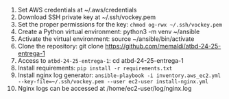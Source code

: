 1. Set AWS credentials at ~/.aws/credentials
2. Download SSH private key at ~/.ssh/vockey.pem
3. Set the proper permissions for the key: `chmod og-rwx ~/.ssh/vockey.pem`
4. Create a Python virtual environment: python3 -m venv ~/ansible
5. Activate the virtual environment: source ~/ansible/bin/activate
6. Clone the repository: git clone https://github.com/memaldi/atbd-24-25-entrega-1
7. Access to `atbd-24-25-entrega-1`: cd atbd-24-25-entrega-1
8. Install requirements: `pip install -r requirements.txt`
9. Install nginx log generator: `ansible-playbook -i inventory.aws_ec2.yml --key-file=~/.ssh/vockey.pem --user ec2-user install-nginx.yml`
7. Nginx logs can be accessed at /home/ec2-user/log/nginx.log 
